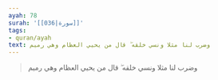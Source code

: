 ```yaml
---
ayah: 78
surah: '[[036|سورة]]'
tags:
- quran/ayah
text: وضرب لنا مثلا ونسي خلقه ۖ قال من يحيي العظام وهي رميم
---
```

> وضرب لنا مثلا ونسي خلقه ۖ قال من يحيي العظام وهي رميم
